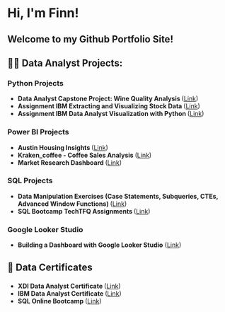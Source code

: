 <h1>Hi, I'm Finn!</h1>

<h2>Welcome to my Github Portfolio Site!</h2>
  
<h2>👨‍💻 Data Analyst Projects:</h2>

<h3>Python Projects</h3>

- <b>Data Analyst Capstone Project: Wine Quality Analysis </b>([Link](https://github.com/FinnBorchert/Data_Projects/blob/main/Capstone%20Project%20Wine%20Quality%20Leon%20Finn%20Borchert.ipynb))
- <b>Assignment IBM Extracting and Visualizing Stock Data </b>([Link](https://github.com/FinnBorchert/IBM_Data_Analyst_Assignments/blob/main/Assignment%20IBM%20Extracting%20-%20Visualizing%20Stock%20Data.ipynb))
- <b>Assignment IBM Data Analyst Visualization with Python </b>([Link](https://github.com/FinnBorchert/IBM_Data_Analyst_Assignments/blob/main/Assignment%20IBM%20Data%20Analyst%20-%20Visualization%20with%20Python.ipynb))

<h3>Power BI Projects</h3>

- <b>Austin Housing Insights </b>([Link](https://github.com/FinnBorchert/PowerBIProjects/blob/main/Austin_Hosing_Data_Insights.pbix))
- <b>Kraken_coffee - Coffee Sales Analysis </b>([Link](https://github.com/FinnBorchert/PowerBIProjects/blob/main/Kraken_coffee%20-%20Coffee%20Sales%20Analysis.pbix))
- <b>Market Research Dashboard </b>([Link](https://github.com/FinnBorchert/PowerBIProjects/blob/main/Market_Research_Dashboard.pbix))

<h3>SQL Projects</h3>

- <b>Data Manipulation Exercises (Case Statements, Subqueries, CTEs, Advanced Window Functions) </b>([Link](https://github.com/FinnBorchert/SQLDataCamp))
- <b>SQL Bootcamp TechTFQ Assignments </b>([Link](https://github.com/FinnBorchert/SQL_Bootcamp_TechTFQ))


<h3>Google Looker Studio</h3>

- <b>Building a Dashboard with Google Looker Studio</b> ([Link](https://github.com/FinnBorchert/Data_Projects/blob/main/Building_A_Dashboard_With_Google_Looker_Studio_-_IBM_Assignment.pdf))

<h2> <p>&#128220; Data Certificates</p> </h2>

- <b>XDI Data Analyst Certificate </b>([Link](https://github.com/FinnBorchert/Data_Certificates/blob/main/XDi_Certified_Data_Analytics_24-284_Leon_Finn_Borchert.pdf))
- <b>IBM Data Analyst Certificate </b>([Link](https://github.com/FinnBorchert/Data_Certificates/blob/main/Zeugnis%20IBM%20Data%20Analyst.pdf))
- <b>SQL Online Bootcamp </b>([Link](https://github.com/FinnBorchert/Data_Certificates/blob/main/SQL%20certificate%20TechTFQ.pdf))
